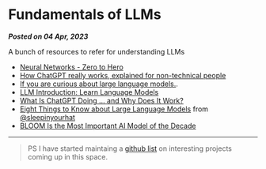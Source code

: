 # Fundamentals of LLMs

**_Posted on 04 Apr, 2023_**

A bunch of resources to refer for understanding LLMs

- [Neural Networks - Zero to Hero](https://karpathy.ai/zero-to-hero.html)
- [How ChatGPT really works, explained for non-technical people](https://bootcamp.uxdesign.cc/how-chatgpt-really-works-explained-for-non-technical-people-71efb078a5c9)
- [If you are curious about large language models.](http://www.iasylum.net/writings/2023-03-29-if-you-are-curious-about-LLMs.html).
- [LLM Introduction: Learn Language Models](https://gist.github.com/rain-1/eebd5e5eb2784feecf450324e3341c8d)
- [What Is ChatGPT Doing … and Why Does It Work?](https://writings.stephenwolfram.com/2023/02/what-is-chatgpt-doing-and-why-does-it-work/)
- [Eight Things to Know about Large Language Models](https://cims.nyu.edu/~sbowman/eightthings.pdf) from [@sleepinyourhat](https://twitter.com/sleepinyourhat/status/1642614846796734464?s=20)
- [BLOOM Is the Most Important AI Model of the Decade](https://thealgorithmicbridge.substack.com/p/bloom-is-the-most-important-ai-model)

---

> PS I have started maintaing a [github list](https://github.com/stars/Bhupesh-V/lists/llms-and-ai) on interesting projects coming up in this space.
